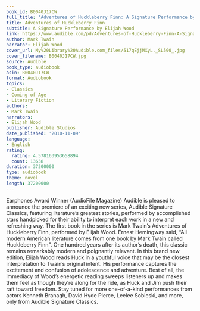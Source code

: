 ```yaml
---
book_id: B0040J17CW
full_title: 'Adventures of Huckleberry Finn: A Signature Performance by Elijah Wood'
title: Adventures of Huckleberry Finn
subtitle: A Signature Performance by Elijah Wood
link: https://www.audible.com/pd/Adventures-of-Huckleberry-Finn-A-Signature-Performance-by-Elijah-Wood-Audiobook/B0040J17CW
author: Mark Twain
narrator: Elijah Wood
cover_url: My%20Library%20Audible.com_files/517qEjjMXyL._SL500_.jpg
cover_filename: B0040J17CW.jpg
source: Audible
book_type: audiobook
asin: B0040J17CW
format: Audiobook
topics:
- Classics
- Coming of Age
- Literary Fiction
authors:
- Mark Twain
narrators:
- Elijah Wood
publisher: Audible Studios
date_published: '2010-11-09'
language:
- English
rating:
  rating: 4.578163953658894
  count: 13638
duration: 37200000
type: audiobook
theme: novel
length: 37200000
---
```

Earphones Award Winner (AudioFile Magazine)
Audible is pleased to announce the premiere of an exciting new series, Audible Signature Classics, featuring literature’s greatest stories, performed by accomplished stars handpicked for their ability to interpret each work in a new and refreshing way. The first book in the series is Mark Twain’s Adventures of Huckleberry Finn, performed by Elijah Wood.
Ernest Hemingway said, “All modern American literature comes from one book by Mark Twain called Huckleberry Finn". One hundred years after its author’s death, this classic remains remarkably modern and poignantly relevant. In this brand new edition, Elijah Wood reads Huck in a youthful voice that may be the closest interpretation to Twain’s original intent. His performance captures the excitement and confusion of adolescence and adventure. Best of all, the immediacy of Wood’s energetic reading sweeps listeners up and makes them feel as though they’re along for the ride, as Huck and Jim push their raft toward freedom.
Stay tuned for more one-of-a-kind performances from actors Kenneth Branagh, David Hyde Pierce, Leelee Sobieski, and more, only from Audible Signature Classics.
